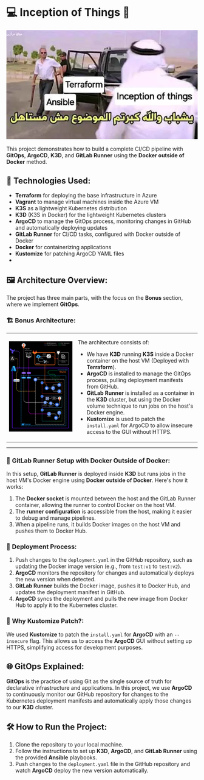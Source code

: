 # 💻 **Inception of Things** 🚀

![meme](https://github.com/chahid001/42Inception-of-Things/blob/main/assets/meme.webp)



This project demonstrates how to build a complete CI/CD pipeline with **GitOps**, **ArgoCD**, **K3D**, and **GitLab Runner** using the **Docker outside of Docker** method.
## 🔧 **Technologies Used**:
- **Terraform** for deploying the base infrastructure in Azure
- **Vagrant** to manage virtual machines inside the Azure VM
- **K3S** as a lightweight Kubernetes distribution
- **K3D** (K3S in Docker) for the lightweight Kubernetes clusters
- **ArgoCD** to manage the GitOps process, monitoring changes in GitHub and automatically deploying updates
- **GitLab Runner** for CI/CD tasks, configured with Docker outside of Docker
- **Docker** for containerizing applications
- **Kustomize** for patching ArgoCD YAML files
- 
## 🖼️ **Architecture Overview**:
The project has three main parts, with the focus on the **Bonus** section, where we implement **GitOps**.
### 🏗️ Bonus Architecture:
<table>
  <tr>
    <td><img src="https://github.com/chahid001/42Inception-of-Things/blob/main/assets/iot-archi.png" alt="Architecture GIF" width="700"/></td>
    <td>

The architecture consists of:
- We have **K3D** running **K3S** inside a Docker container on the host VM (Deployed with **Terraform**).
- **ArgoCD** is installed to manage the GitOps process, pulling deployment manifests from GitHub.
- **GitLab Runner** is installed as a container in the **K3D** cluster, but using the Docker volume technique to run jobs on the host's Docker engine.
- **Kustomize** is used to patch the `install.yaml` for ArgoCD to allow insecure access to the GUI without HTTPS.
</td>
  </tr>
</table>

---


### 📁 **GitLab Runner Setup with Docker Outside of Docker**:
In this setup, **GitLab Runner** is deployed inside **K3D** but runs jobs in the host VM's Docker engine using **Docker outside of Docker**. Here's how it works:
1. The **Docker socket** is mounted between the host and the GitLab Runner container, allowing the runner to control Docker on the host VM.
2. The **runner configuration** is accessible from the host, making it easier to debug and manage pipelines.
3. When a pipeline runs, it builds Docker images on the host VM and pushes them to Docker Hub.
### 🚀 **Deployment Process**:
1. Push changes to the `deployment.yaml` in the GitHub repository, such as updating the Docker image version (e.g., from `test:v1` to `test:v2`).
2. **ArgoCD** monitors the repository for changes and automatically deploys the new version when detected.
3. **GitLab Runner** builds the Docker image, pushes it to Docker Hub, and updates the deployment manifest in GitHub.
4. **ArgoCD** syncs the deployment and pulls the new image from Docker Hub to apply it to the Kubernetes cluster.
### 📜 **Why Kustomize Patch?**:
We used **Kustomize** to patch the `install.yaml` for **ArgoCD** with an `--insecure` flag. This allows us to access the **ArgoCD** GUI without setting up HTTPS, simplifying access for development purposes.
## 🌐 **GitOps Explained**:
**GitOps** is the practice of using Git as the single source of truth for declarative infrastructure and applications. In this project, we use **ArgoCD** to continuously monitor our GitHub repository for changes to the Kubernetes deployment manifests and automatically apply those changes to our **K3D** cluster.
## 🛠️ **How to Run the Project**:
1. Clone the repository to your local machine.
2. Follow the instructions to set up **K3D**, **ArgoCD**, and **GitLab Runner** using the provided **Ansible** playbooks.
3. Push changes to the `deployment.yaml` file in the GitHub repository and watch **ArgoCD** deploy the new version automatically.

